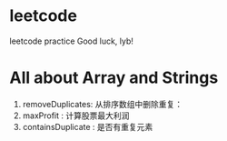 # leetcode
leetcode practice
Good luck, lyb!

# All about Array and Strings
1. removeDuplicates: 从排序数组中删除重复：
2. maxProfit       : 计算股票最大利润
3. containsDuplicate : 是否有重复元素